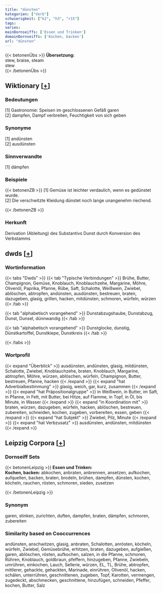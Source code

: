 ```yaml
---
title: "dünsten"
kategorien: ["Verb"]
schwierigkeit: ["k2", "h3", "r15"]
tags:
series:
mainDornseiffs: ['Essen und Trinken']
domainDornseiffs: ['Kochen, backen']
url: "dünsten"
---
```


{{< betonenÜbs >}}
**Übersetzung:**  
stew, braise, steam  
stew  
{{< /betonenÜbs >}}

## Wiktionary [[+](https://de.wiktionary.org/wiki/dünsten)]

### Bedeutungen
[1] Gastronomie: Speisen im geschlossenen Gefäß garen  
[2] dampfen, Dampf verbreiten, Feuchtigkeit von sich geben  

### Synonyme
[1] andünsten  
[2] ausdünsten  

### Sinnverwandte
[1] dämpfen  

### Beispiele
{{< betonenZB >}}
[1] Gemüse ist leichter verdaulich, wenn es gedünstet wurde.  
[2] Die verschwitzte Kleidung dünstet noch lange unangenehm riechend.  

{{< /betonenZB >}}
### Herkunft
Derivation (Ableitung) des Substantivs Dunst durch Konversion des Verbstamms  



## dwds [[+](https://www.dwds.de/wb/dünsten)]

### Wortinformation
{{< tabs "Dwds" >}}
{{< tab "Typische Verbindungen" >}}
Brühe, Butter, Champignon, Gemüse, Knoblauch, Knoblauchzehe, Margarine, Möhre, Olivenöl, Paprika, Pfanne, Rübe, Saft, Schalotte, Weißwein, Zwiebel, ablöschen, abtropfen, andünsten, ausdünsten, bestreuen, braten, dazugeben, glasig, grillen, hacken, mitdünsten, schmoren, würfeln, würzen
{{< /tab >}}

{{< tab "alphabetisch vorangehend" >}}
Dunstabzugshaube, Dunstabzug, Dunst, Dunsel, dünnwandig
{{< /tab >}}

{{< tab "alphabetisch vorangehend" >}}
Dunstglocke, dunstig, Dünstkartoffel, Dunstkiepe, Dunstkreis
{{< /tab >}}

{{< /tabs >}}

### Wortprofil
{{< expand "Überblick" >}} ausdünsten, andünsten, glasig, mitdünsten, Schalotte, Zwiebel, Knoblauchzehe, braten, Knoblauch, Margarine, abtropfen, Möhre, würzen, ablöschen, würfeln, Champignon, Butter, bestreuen, Pfanne, hacken {{< /expand >}}
{{< expand "hat Adverbialbestimmung" >}} glasig, weich, gar, kurz, zusammen {{< /expand >}}
{{< expand "hat Präpositionalgruppe" >}} in Weißwein, in Butter, im Saft, in Pfanne, in Fett, mit Butter, bei Hitze, auf Flamme, in Topf, in Öl, bis Minute, in Wasser {{< /expand >}}
{{< expand "in Koordination mit" >}} braten, würzen, dazugeben, würfeln, hacken, ablöschen, bestreuen, zubereiten, schneiden, kochen, zugeben, vorbereiten, essen, geben {{< /expand >}}
{{< expand "hat Subjekt" >}} Zwiebel, Pilz, Minute {{< /expand >}}
{{< expand "hat Verbzusatz" >}} ausdünsten, andünsten, mitdünsten {{< /expand >}}

## Leipzig Corpora [[+](https://corpora.uni-leipzig.de/en/res?word=dünsten&corpusId=deu_newscrawl-public_2018)]

### Dornseiff Sets
{{< betonenLeipzig >}}
**Essen und Trinken:**  
**Kochen, backen:** abkochen, anbraten, anbrennen, ansetzen, aufkochen, aufquellen, backen, braten, brodeln, brühen, dampfen, dünsten, kochen, köcheln, rauchen, rösten, schmoren, sieden, zusetzen  

{{< /betonenLeipzig >}}

### Synonym
garen, stinken, zurichten, duften, dampfen, braten, dämpfen, schmoren, zubereiten


### Similarity based on Cooccurrences
andünsten, anschwitzen, glasig, anbraten, Schalotten, anrösten, köcheln, würfeln, Zwiebel, Gemüsebrühe, erhitzen, braten, dazugeben, aufgießen, garen, ablöschen, rösten, aufkochen, salzen, in die Pfanne, schmoren, Rühren, Knoblauch, goldbraun, pfeffern, hinzugeben, Pfanne, Zwiebeln, umrühren, einkochen, Lauch, Sellerie, würzen, EL, TL, Brühe, abtropfen, mittlerer, gehackte, gehackten, Marinade, einrühren, Olivenöl, hacken, schälen, unterrühren, geschnittenen, zugeben, Topf, Karotten, vermengen, zugedeckt, abschmecken, geschnittene, hinzufügen, schneiden, Pfeffer, kochen, Butter, Salz

